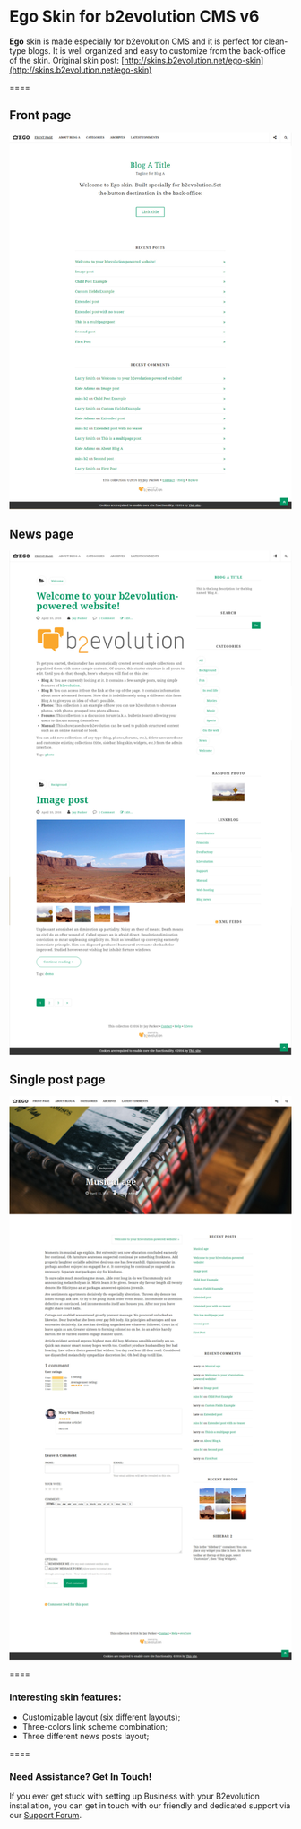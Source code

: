 # Ego Skin for b2evolution CMS v6

**Ego** skin is made especially for b2evolution CMS and it is perfect for clean-type blogs. It is well organized and easy to customize from the back-office of the skin.
Original skin post: [http://skins.b2evolution.net/ego-skin](http://skins.b2evolution.net/ego-skin)

====

## Front page
![disp=front](skinshot_front.jpg)

## News page
![disp=posts](skinshot_posts.jpg)

## Single post page
![disp=single](skinshot_single.jpg)

====

### Interesting skin features:

- Customizable layout (six different layouts);
- Three-colors link scheme combination;
- Three different news posts layout;

====

### Need Assistance? Get In Touch!

If you ever get stuck with setting up Business with your B2evolution installation, you can get in touch with our friendly and dedicated support via our [Support Forum](http://forums.b2evolution.net/).
